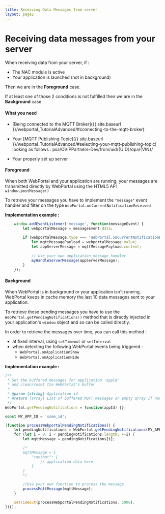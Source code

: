 ```yaml
---
title: Receiving Data Messages from server
layout: page2
---
```


# Receiving data messages from your server

When receiving data from your server, if :

- The NAC module is active
- Your application is launched (not in background)

Then we are in the **Foreground** case.

If at least one of those 2 conditions is not fulfilled then we are in the **Background** case.

#### What you need

- [Being connected to the MQTT Broker]({{ site.baseurl }}/webportal_TutorialAdvanced/#connecting-to-the-mqtt-broker)

- Your [MQTT Publishing Topic]({{ site.baseurl }}/webportal_TutorialAdvanced/#selecting-your-mqtt-publishing-topic) looking as follows :
	psa/OVIPPartners-Dev/from/uid/{UID}/opa/{VIN}/

- Your properly set up server

#### Foreground

When both WebPortal and your application are running, your messages are transmitted directly by WebPortal using the HTML5 API `window.postMessage()`

To retrieve your messages you have to implement the `"message"` event handler and filter on the type `WebPortal.onCurrentNotificationReceived`


**Implementation example :**
```javascript
	window.addEventListener('message', function(messageEvent) {
	    let webportalMessage = messageEvent.data;
	
	    if (webportalMessage.type === 'WebPortal.onCurrentNotificationReceived') {
	        let mqttMessagePayload = webportalMessage.value;
	        let appServerMessage = mqttMessagePayload.content;
	
	        // Use your own application message handler
	        myHandleServerMessage(appServerMessage);
	    }
	});
```

#### Background

When WebPortal is in background or your application isn't running, WebPortal keeps in cache memory the last 10 data messages sent to your application.

To retrieve those pending messages you have to use the `WebPortal.getPendingNotifications()` method that is directly injected in your application's `window` object and so can be called directly.

In order to retrieve the messages over time, you can call this method :

- at fixed interval, using `setTimeout` or `setInterval`
- when detecting the following WebPortal events being triggered :
	+ `WebPortal.onApplicationShow`  
	+ `WebPortal.onApplicationHide`


**Implementation example :**

```javascript
/**
 * Get the buffered messages for application 'appId'
 * and clean/reset the WebPortal's buffer
 * 
 * @param {string} Application id
 * @return {array} List of buffered MQTT messages or empty array if none
 */
WebPortal.getPendingNotifications = function(appId) {};

const MY_APP_ID = 'some_id';

(function processWebportalPendingNotifications() {
	let pendingNotifications = WebPortal.getPendingNotifications(MY_APP_ID);
	for (let i = 0; i < pendingNotifications.length; ++i) {
		let mqttMessage = pendingNotifications[i];

		/*
		mqttMessage = {
			"content": {
				// application data here
			}
		}
		*/

		//Use your own function to process the message
		processMqttMessage(mqttMessage);
	}

	setTimeout(processWebportalPendingNotifications, 5000);
})();
```